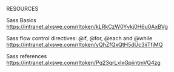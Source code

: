 RESOURCES

Sass Basics
https://intranet.alxswe.com/rltoken/kLRkCzW0Yvkj0H6u0AxBVg

Sass flow control directives: @if, @for, @each and @while
https://intranet.alxswe.com/rltoken/yQhZfQxQtH5dUc3iiTfjMQ

Sass references
https://intranet.alxswe.com/rltoken/Pq23qrLxlxGpiintmVQ4zg
